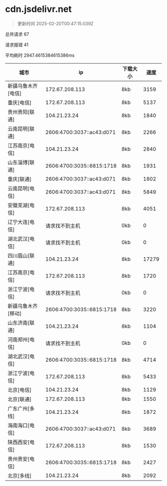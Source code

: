 
  # cdn.jsdelivr.net

  > 更新时间 2025-02-20T00:47:15.039Z
  
  总共请求 67

  请求报错 41

  平均耗时 2947.4615384615386ms

|城市|ip|下载大小|速度|
|-----|----------|---|---|
|新疆乌鲁木齐[电信]|172.67.208.113|8kb|3159|
|重庆[电信]|172.67.208.113|8kb|5137|
|贵州贵阳[联通]|104.21.23.24|8kb|1840|
|云南昆明[联通]|2606:4700:3037::ac43:d071|8kb|2266|
|江苏南京[电信]|104.21.23.24|8kb|2840|
|山东淄博[联通]|2606:4700:3035::6815:1718|8kb|1931|
|重庆[联通]|2606:4700:3037::ac43:d071|8kb|1802|
|云南昆明[电信]|2606:4700:3037::ac43:d071|8kb|5849|
|安徽芜湖[电信]|172.67.208.113|8kb|4051|
|辽宁大连[电信]|请求找不到主机|0kb|0|
|湖北武汉[电信]|请求找不到主机|0kb|0|
|四川眉山[联通]|104.21.23.24|8kb|17279|
|江苏南京[电信]|172.67.208.113|8kb|1720|
|浙江宁波[电信]|请求找不到主机|0kb|0|
|新疆乌鲁木齐[移动]|2606:4700:3035::6815:1718|8kb|3220|
|山东济南[联通]|104.21.23.24|8kb|1104|
|河南郑州[电信]|请求找不到主机|0kb|0|
|湖北武汉[电信]|2606:4700:3035::6815:1718|8kb|4714|
|浙江宁波[电信]|172.67.208.113|8kb|5433|
|北京[电信]|104.21.23.24|8kb|1129|
|北京[联通]|172.67.208.113|8kb|1550|
|广东广州[多线]|104.21.23.24|8kb|1872|
|海南海口[电信]|2606:4700:3037::ac43:d071|8kb|3689|
|陕西西安[电信]|172.67.208.113|8kb|1530|
|贵州贵安[电信]|2606:4700:3035::6815:1718|8kb|2427|
|北京[多线]|104.21.23.24|8kb|2092|

  